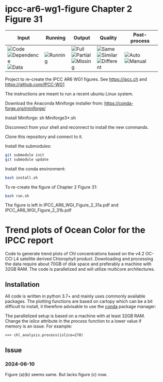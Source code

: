 # ipcc-ar6-wg1-figure Chapter 2 Figure 31


| Input | Running | Output | Quality | Post-process |
|-------|---------|--------|---------|--------------|
| ![Code](https://img.shields.io/badge/Code-Complete-green) <br> ![Dependence](https://img.shields.io/badge/Dependence-Complete-green) <br> ![Data](https://img.shields.io/badge/Data-Complete-green) | ![Running](https://img.shields.io/badge/Running-green) | ![Full](https://img.shields.io/badge/2/3-Full-green) <br> ![Partial](https://img.shields.io/badge/0/3-Partial-orange) <br> ![Missing](https://img.shields.io/badge/1/3-Missing-red) | ![Same](https://img.shields.io/badge/2/2-Same-green) <br> ![Similar](https://img.shields.io/badge/0/2-Similar-orange) <br> ![Different](https://img.shields.io/badge/0/2-Different-red) | ![Auto](https://img.shields.io/badge/Auto-orange) ![Manual](https://img.shields.io/badge/Manual-orange) |


Project to re-create the IPCC AR6 WG1 figures. See https://ipcc.ch and https://github.com/IPCC-WG1

The instructions are meant to run a recent ubuntu Linux system.

Download the Anaconda Miniforge installer from:
https://conda-forge.org/miniforge/

Install Miniforge:
sh Miniforge3*.sh

Disconnect from your shell and reconnect to install the new commands.

Clone this repository and connect to it.

Install the submodules:
```sh
git submodule init
git submodule update
```

Install the conda environment:

```sh
bash install.sh
```

To re-create the figure of Chapter 2 Figure 31:

```sh
bash run.sh
```

The figure is left in IPCC_AR6_WGI_Figure_2_31a.pdf and IPCC_AR6_WGI_Figure_2_31b.pdf


# Trend plots of Ocean Color for the IPCC report
Code to generate trend plots of Chl concentrations based on the v4.2 OC-CCI L4 satellite derived Chlorophyll product. Downloading and processing the data require about 70GB of disk space and preferably a machine with 32GB RAM. The code is parallelized and will utilize multicore architectures. 

## Installation
All code is written in python 3.7+ and mainly uses commonly available packages. The plotting functions are based on cartopy which can be a bit difficult to install, it therefore advisable to use the [conda](https://docs.conda.io/en/latest/miniconda.html) package manager:

The parallelized setup is based on a machine with at least 32GB RAM. Change the *islice* attribute in the *process* function to a lower value if memory is an issue. For example:

```
>>> chl_analysis.process(islice=270)
```

## Issue

### 2024-06-10
Figure (a)(b) seems same. But lacks figure (c) now.

